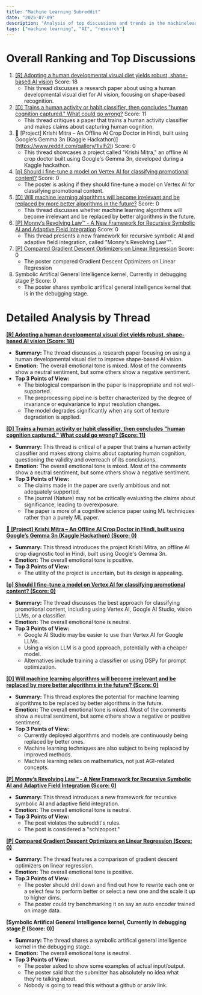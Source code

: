 ```yaml
---
title: "Machine Learning Subreddit"
date: "2025-07-09"
description: "Analysis of top discussions and trends in the machinelearning subreddit"
tags: ["machine learning", "AI", "research"]
---
```


# Overall Ranking and Top Discussions
1.  [[R] Adopting a human developmental visual diet yields robust, shape-based AI vision](https://www.reddit.com/r/MachineLearning/comments/1luz9wu/r_adopting_a_human_developmental_visual_diet/) Score: 18
    * This thread discusses a research paper about using a human developmental visual diet for AI vision, focusing on shape-based recognition.
2.  [[D] Trains a human activity or habit classifier, then concludes "human cognition captured." What could go wrong?](https://www.reddit.com/r/MachineLearning/comments/1lvcs2k/d_trains_a_human_activity_or_habit_classifier/) Score: 11
    * This thread critiques a paper that trains a human activity classifier and makes claims about capturing human cognition.
3.  🌾 [Project] Krishi Mitra – An Offline AI Crop Doctor in Hindi, built using Google’s Gemma 3n (Kaggle Hackathon)](https://www.reddit.com/gallery/1lvlh2l) Score: 0
    * This thread showcases a project called "Krishi Mitra," an offline AI crop doctor built using Google's Gemma 3n, developed during a Kaggle hackathon.
4.  [[p] Should I fine-tune a model on Vertex AI for classifying promotional content?](https://www.reddit.com/r/MachineLearning/comments/1lveojq/p_should_i_finetune_a_model_on_vertex_ai_for/) Score: 0
    * The poster is asking if they should fine-tune a model on Vertex AI for classifying promotional content.
5.  [[D] Will machine learning algorithms will become irrelevant and be replaced by more better algorithms in the future?](https://www.reddit.com/r/MachineLearning/comments/1lvewhj/d_will_machine_learning_algorithms_will_become/) Score: 0
    * This thread discusses whether machine learning algorithms will become irrelevant and be replaced by better algorithms in the future.
6.  [[P] Monny’s Revolving Law™ - A New Framework for Recursive Symbolic AI and Adaptive Field Integration](https://www.reddit.com/r/MachineLearning/comments/1lvgewx/p_monnys_revolving_law_a_new_framework_for/) Score: 0
    * This thread presents a new framework for recursive symbolic AI and adaptive field integration, called "Monny's Revolving Law™".
7.  [[P] Compared Gradient Descent Optimizers on Linear Regression](https://www.reddit.com/r/MachineLearning/comments/1lvouk9/p_compared_gradient_descent_optimizers_on_linear/) Score: 0
    * The poster compared Gradient Descent Optimizers on Linear Regression
8.  Symbolic Artifical General Intelligence kernel, Currently in debugging stage [P](https://www.reddit.com/r/MachineLearning/comments/1lvq1h3/symbolic_artifical_general_intelligence_kernel/) Score: 0
    * The poster shares symbolic artifical general intelligence kernel that is in the debugging stage.

# Detailed Analysis by Thread
**[[R] Adopting a human developmental visual diet yields robust, shape-based AI vision (Score: 18)](https://www.reddit.com/r/MachineLearning/comments/1luz9wu/r_adopting_a_human_developmental_visual_diet/)**
*  **Summary:** The thread discusses a research paper focusing on using a human developmental visual diet to improve shape-based AI vision.
*  **Emotion:** The overall emotional tone is mixed. Most of the comments show a neutral sentiment, but some others show a negative sentiment.
*  **Top 3 Points of View:**
    * The biological comparison in the paper is inappropriate and not well-supported.
    * The preprocessing pipeline is better characterized by the degree of invariance or equivariance to input resolution changes.
    * The model degrades significantly when any sort of texture degradation is applied.

**[[D] Trains a human activity or habit classifier, then concludes "human cognition captured." What could go wrong? (Score: 11)](https://www.reddit.com/r/MachineLearning/comments/1lvcs2k/d_trains_a_human_activity_or_habit_classifier/)**
*  **Summary:** This thread is critical of a paper that trains a human activity classifier and makes strong claims about capturing human cognition, questioning the validity and overreach of its conclusions.
*  **Emotion:** The overall emotional tone is mixed. Most of the comments show a neutral sentiment, but some others show a negative sentiment.
*  **Top 3 Points of View:**
    * The claims made in the paper are overly ambitious and not adequately supported.
    * The journal (Nature) may not be critically evaluating the claims about significance, leading to overexposure.
    * The paper is more of a cognitive science paper using ML techniques rather than a purely ML paper.

**[🌾 [Project] Krishi Mitra – An Offline AI Crop Doctor in Hindi, built using Google’s Gemma 3n (Kaggle Hackathon) (Score: 0)](https://www.reddit.com/gallery/1lvlh2l)**
*  **Summary:** This thread introduces the project Krishi Mitra, an offline AI crop diagnostic tool in Hindi, built using Google's Gemma 3n.
*  **Emotion:** The overall emotional tone is positive.
*  **Top 3 Points of View:**
    * The utility of the project is uncertain, but its design is appealing.

**[[p] Should I fine-tune a model on Vertex AI for classifying promotional content? (Score: 0)](https://www.reddit.com/r/MachineLearning/comments/1lveojq/p_should_i_finetune_a_model_on_vertex_ai_for/)**
*  **Summary:** The thread discusses the best approach for classifying promotional content, including using Vertex AI, Google AI Studio, vision LLMs, or a classifier.
*  **Emotion:** The overall emotional tone is neutral.
*  **Top 3 Points of View:**
    * Google AI Studio may be easier to use than Vertex AI for Google LLMs.
    * Using a vision LLM is a good approach, potentially with a cheaper model.
    * Alternatives include training a classifier or using DSPy for prompt optimization.

**[[D] Will machine learning algorithms will become irrelevant and be replaced by more better algorithms in the future? (Score: 0)](https://www.reddit.com/r/MachineLearning/comments/1lvewhj/d_will_machine_learning_algorithms_will_become/)**
*  **Summary:** This thread explores the potential for machine learning algorithms to be replaced by better algorithms in the future.
*  **Emotion:** The overall emotional tone is mixed. Most of the comments show a neutral sentiment, but some others show a negative or positive sentiment.
*  **Top 3 Points of View:**
    * Currently deployed algorithms and models are continuously being replaced by better ones.
    * Machine learning techniques are also subject to being replaced by improved methods.
    * Machine learning relies on mathematics, not just AGI-related concepts.

**[[P] Monny’s Revolving Law™ - A New Framework for Recursive Symbolic AI and Adaptive Field Integration (Score: 0)](https://www.reddit.com/r/MachineLearning/comments/1lvgewx/p_monnys_revolving_law_a_new_framework_for/)**
*  **Summary:** This thread introduces a new framework for recursive symbolic AI and adaptive field integration.
*  **Emotion:** The overall emotional tone is neutral.
*  **Top 3 Points of View:**
    * The post violates the subreddit's rules.
    * The post is considered a "schizopost."

**[[P] Compared Gradient Descent Optimizers on Linear Regression (Score: 0)](https://www.reddit.com/r/MachineLearning/comments/1lvouk9/p_compared_gradient_descent_optimizers_on_linear/)**
*  **Summary:** The thread features a comparison of gradient descent optimizers on linear regression.
*  **Emotion:** The overall emotional tone is positive.
*  **Top 3 Points of View:**
    * The poster should drill down and find out how to rewrite each one or a select few to perform better or select a new one and the scale it up to higher dims.
    *  The poster could try benchmarking it on say an auto encoder trained on image data.

**[Symbolic Artifical General Intelligence kernel, Currently in debugging stage [P](https://www.reddit.com/r/MachineLearning/comments/1lvq1h3/symbolic_artifical_general_intelligence_kernel/) (Score: 0)]**
*  **Summary:** The thread shares a symbolic artifical general intelligence kernel in the debugging stage.
*  **Emotion:** The overall emotional tone is neutral.
*  **Top 3 Points of View:**
    * The poster asked to show some examples of actual input/output.
    * The poster said that the submitter has absolutely no idea what they're talking about.
    * Nobody is going to read this without a github or arxiv link.
